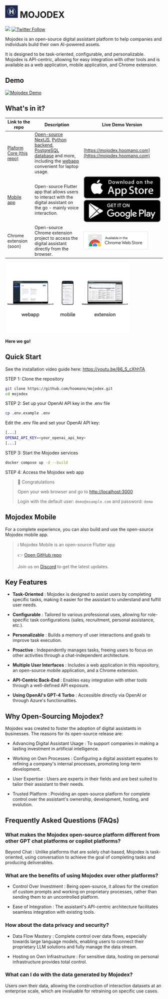 # ![mojodex](/webapp/public/images/logo/mojodex_logo_4040.png) MOJODEX
[![](https://dcbadge.vercel.app/api/server/zJhWkwyS?style=flat)](https://discord.gg/zJhWkwyS)
[![Twitter Follow](https://img.shields.io/twitter/follow/HoomanoCompany?style=social)](https://twitter.com/HoomanoCompany)


Mojodex is an open-source digital assistant platform to help companies and individuals build their own AI-powered assets.

It is designed to be task-oriented, configurable, and personalizable. Mojodex is API-centric, allowing for easy integration with other tools and is available as a web application, mobile application, and Chrome extension.

## Demo

[![Mojodex Demo](https://img.youtube.com/vi/9m7AZdd5Qyw/0.jpg)](https://www.youtube.com/watch?v=9m7AZdd5Qyw)

## What's in it?

| Link to the repo | Description | Live Demo Version |
| --- | --- | --- |
| [Plaform Core (this repo)](https://github.com/hoomano/mojodex) | [Open-source NextJS](/webapp), [Python backend](backend), [PostgreSQL database](/pgsql) and more, including the [webapp](/webapp/) convenient for laptop usage. | [https://mojodex.hoomano.com](https://mojodex.hoomano.com) |
| [Mobile app](https://github.com/hoomano/mojodex_mobile) | Open-source Flutter app that allows users to interact with the digital assistant on the go - mainly voice interaction. | [![App Store](/webapp/public/images/app_store.svg)](https://apps.apple.com/fr/app/mojodex/id6446367743) [![Google Play](/webapp/public/images/google_play.svg)](https://play.google.com/store/apps/details?id=com.hoomano.mojodex_mobile) |
| Chrome extension (soon) | Open-source Chrome extension project to access the digital assistant directly from the browser.  | [![Chrome Web Store](/docs/images/chrome_web_store.png)](https://chromewebstore.google.com/detail/mojodex/jagemmajllamdahinjidkopehkffbkho)

![Mojodex Interface Overview](docs/images/mojodex_interface_overview.png) 


__Here we go!__

## Quick Start

See the installation video guide here: https://youtu.be/86_S_cXhhTA

STEP 1: Clone the repository

```bash
git clone https://github.com/hoomano/mojodex.git
cd mojodex
```

STEP 2: Set up your OpenAI API key in the .env file

```bash
cp .env.example .env
```
Edit the .env file and set your OpenAI API key:

```bash
[...]
OPENAI_API_KEY=<your_openai_api_key>
[...]
```


STEP 3: Start the Mojodex services

```bash
docker compose up -d --build
```

STEP 4: Access the Mojodex web app

> 🎉 Congratulations
> 
> Open your web browser and go to [http://localhost:3000](http://localhost:3000)
> 
> Login with the default user: `demo@example.com` and password: `demo`


## Mojodex Mobile

For a complete experience, you can also build and use the open-source Mojodex mobile app.

> ℹ Mojodex Mobile is an open-source Flutter app
>
> 👉 [Open GitHub repo](https://github.com/hoomano/mojodex_mobile)
>
> Join us on [Discord](https://discord.gg/zJhWkwyS) to get the latest updates.

## Key Features

- **Task-Oriented** : Mojodex is designed to assist users by completing specific tasks, making it easier for the assistant to understand and fulfill user needs.

- **Configurable** : Tailored to various professional uses, allowing for role-specific task configurations (sales, recruitment, personal assistance, etc.).

- **Personalizable** : Builds a memory of user interactions and goals to improve task execution.

- **Proactive** : Independently manages tasks, freeing users to focus on other activities through a chat-independent architecture.

- **Multiple User Interfaces** : Includes a web application in this repository, an open-source mobile application, and a Chrome extension.

- **API-Centric Back-End** : Enables easy integration with other tools through a well-defined API exposure.

- **Using OpenAI's GPT-4 Turbo** : Accessible directly via OpenAI or through Azure's functionalities.

## Why Open-Sourcing Mojodex?

Mojodex was created to foster the adoption of digital assistants in businesses. The reasons for its open-source release are:

- Advancing Digital Assistant Usage : To support companies in making a lasting investment in artificial intelligence.

- Working on Own Processes : Configuring a digital assistant equates to refining a company's internal processes, promoting long-term development.

- User Expertise : Users are experts in their fields and are best suited to tailor their assistant to their needs.

- Trusted Platform : Providing an open-source platform for complete control over the assistant's ownership, development, hosting, and evolution.


## Frequently Asked Questions (FAQs)

### What makes the Mojodex open-source platform different from other GPT chat platforms or copilot platforms?

Beyond Chat : Unlike platforms that are solely chat-based, Mojodex is task-oriented, using conversation to achieve the goal of completing tasks and producing deliverables.

### What are the benefits of using Mojodex over other platforms?

- Control Over Investment : Being open-source, it allows for the creation of custom prompts and working on proprietary processes, rather than sending them to an uncontrolled platform.

- Ease of Integration : The assistant's API-centric architecture facilitates seamless integration with existing tools.

### How about the data privacy and security?

- Data Flow Mastery : Complete control over data flows, especially towards large language models, enabling users to connect their proprietary LLM solutions and fully manage the data stream.

- Hosting on Own Infrastructure : For sensitive data, hosting on personal infrastructure provides total control.

### What can I do with the data generated by Mojodex?

Users own their data, allowing the construction of interaction datasets at an enterprise scale, which are invaluable for retraining on specific use cases.

